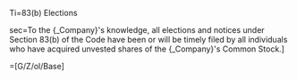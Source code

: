 Ti=83(b) Elections

sec=To the {_Company}'s knowledge, all elections and notices under Section 83(b) of the Code have been or will be timely filed by all individuals who have acquired unvested shares of the {_Company}'s Common Stock.]

=[G/Z/ol/Base]
